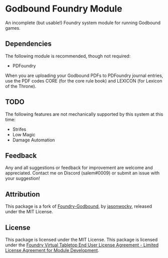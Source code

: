 # Godbound Foundry Module

An incomplete (but usable!) Foundry system module for running Godbound games.

## Dependencies

The following module is recommended, though not required:
* PDFoundry

When you are uploading your Godbound PDFs to PDFoundry journal entries, use the PDF codes CORE (for the core rule book) and LEXICON (for Lexicon of the Throne).

## TODO

The following features are not mechanically supported by this system at 
this time:
* Strifes
* Low Magic
* Damage Automation

## Feedback

Any and all suggestions or feedback for improvement are welcome and appreciated. Contact me on Discord (salem#0009) or submit an issue with your suggestion!

## Attribution

This package is a fork of [Foundry-Godbound](https://github.com/jasonareid/foundry-godbound), by [jasonwocky](https://github.com/jasonareid), released under the MIT License.

## License

This package is licensed under the MIT License.
This package is licensed under the [Foundry Virtual Tabletop End User License Agreement - Limited License Agreement for Module Development](https://foundryvtt.com/article/license/).